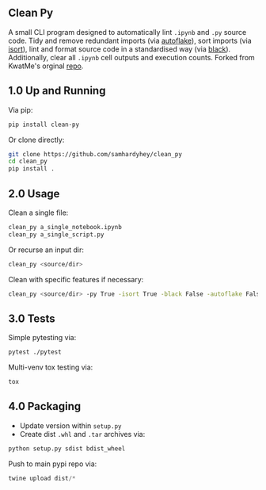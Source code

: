 ## Clean Py
A small CLI program designed to automatically lint ```.ipynb``` and ```.py``` source code. Tidy and remove redundant imports (via [autoflake](https://github.com/myint/autoflake)), sort imports (via [isort](https://github.com/timothycrosley/isort)), lint and format source code in a standardised way (via [black](https://github.com/ambv/black)). Additionally, clear all ```.ipynb``` cell outputs and execution counts. Forked from KwatMe's orginal [repo](https://github.com/KwatME/clean_ipynb).

## 1.0 Up and Running
Via pip:
```sh
pip install clean-py
```

Or clone directly:
```sh
git clone https://github.com/samhardyhey/clean_py
cd clean_py
pip install .
```

## 2.0 Usage
Clean a single file:
```sh
clean_py a_single_notebook.ipynb
clean_py a_single_script.py
```

Or recurse an input dir:
```sh
clean_py <source/dir>
```

Clean with specific features if necessary:
```sh
clean_py <source/dir> -py True -isort True -black False -autoflake False
```

## 3.0 Tests
Simple pytesting via:
```sh
pytest ./pytest
```

Multi-venv tox testing via:
```sh
tox
```

## 4.0 Packaging
- Update version within `setup.py`
- Create dist `.whl` and `.tar` archives via:
```py
python setup.py sdist bdist_wheel
```
Push to main pypi repo via:
```py
twine upload dist/*
```